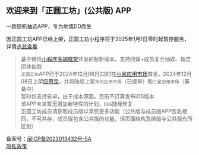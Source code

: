 ## 欢迎来到「正圆工坊」(公共版) APP

一款随机抽选APP，专为地偶DD而生  

<span color="#fa5151">因正圆工坊APP已经上架，正圆工坊小程序将于2025年1月1日零时起暂停服务，详情</span>[点此查看](https://mp.weixin.qq.com/s/HWV7Sth3AAmrq3ZeD0IKEA)  

> 基于微信[小程序多端框架](https://developers.weixin.qq.com/miniprogram/dev/platform-capabilities/miniapp/intro/)开发的船新版本，支持团体+成员复合抽取、指定团体抽取  
> `正圆工坊`APP已于2024年12月06日22时在[小米应用市场](https://app.mi.com/details?id=org.zyworks.app)首发，2024年12月08日上架[应用宝](https://sj.qq.com/appdetail/org.zyworks.app)，并将陆续上架`华为应用市场`（已提审）和`三星应用市场`（筹备中）  
> 暂时仅支持安卓，由于成本原因，目前不打算发布iOS版本  
> 该APP未来暂无增加新特性的计划，`BUG`随缘修复  
> 正圆工坊成员请获取成员版以享受更多功能（公共版与成员版APP包名相同，不可共存，成员版包含公共版的功能，但页面结构及排版与公共版有所区别）  

备案号：[闽ICP备2023013432号-5A](https://beian.miit.gov.cn)  
[隐私政策](https://www.zyworks.org.cn/private.html)
